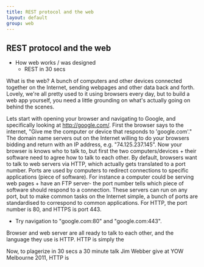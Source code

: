 ```yaml
---
title: REST protocol and the web
layout: default
group: web
---
```


## REST protocol and the web

* How web works / was designed
  * REST in 30 secs 
  
  
What is the web? A bunch of computers and other devices connected together on the Internet, sending webpages and other data back and forth. Lovely, we're all pretty used to it using browsers every day, but to build a web app yourself, you need a little grounding on what's actually going on behind the scenes.

Lets start with opening your browser and navigating to Google, and specifically looking at http://google.com/. First the browser says to the internet, "Give me the computer or device that responds to 'google.com'."  The domain name servers out on the Internet willing to do your browsers bidding and return with an IP address, e.g. "74.125.237.145". Now your browser is knows who to talk to, but first the two computers/devices + their software need to agree how to talk to each other.  By default, browsers want to talk to web servers via HTTP, which actually gets translated to a port number. Ports are used by computers to redirect connections to specific applications (piece of software). For instance a computer could be serving web pages + have an FTP server- the port number tells which piece of software should respond to a connection. These servers can run on any port, but to make common tasks on the Internet simple, a bunch of ports are standardised to correspond to common applications. For HTTP, the port number is 80, and HTTPS is port 443.

* Try navigation to "google.com:80" and "google.com:443".

Browser and web server are all ready to talk to each other, and the language they use is HTTP. HTTP is simply the  


Now, to plagerize in 30 secs a 30 minute talk Jim Webber give at YOW Melbourne 2011, HTTP is  


